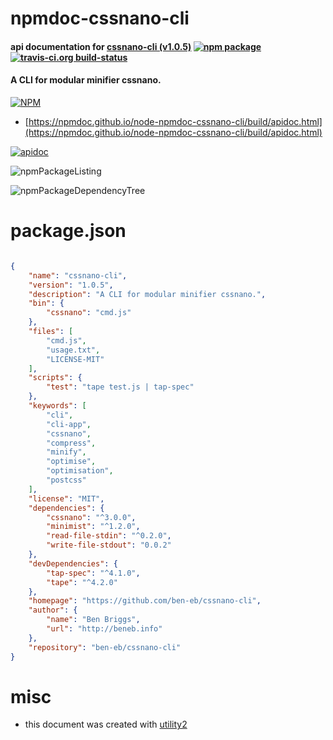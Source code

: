 # npmdoc-cssnano-cli

#### api documentation for  [cssnano-cli (v1.0.5)](https://github.com/ben-eb/cssnano-cli)  [![npm package](https://img.shields.io/npm/v/npmdoc-cssnano-cli.svg?style=flat-square)](https://www.npmjs.org/package/npmdoc-cssnano-cli) [![travis-ci.org build-status](https://api.travis-ci.org/npmdoc/node-npmdoc-cssnano-cli.svg)](https://travis-ci.org/npmdoc/node-npmdoc-cssnano-cli)

#### A CLI for modular minifier cssnano.

[![NPM](https://nodei.co/npm/cssnano-cli.png?downloads=true&downloadRank=true&stars=true)](https://www.npmjs.com/package/cssnano-cli)

- [https://npmdoc.github.io/node-npmdoc-cssnano-cli/build/apidoc.html](https://npmdoc.github.io/node-npmdoc-cssnano-cli/build/apidoc.html)

[![apidoc](https://npmdoc.github.io/node-npmdoc-cssnano-cli/build/screenCapture.buildCi.browser.%252Ftmp%252Fbuild%252Fapidoc.html.png)](https://npmdoc.github.io/node-npmdoc-cssnano-cli/build/apidoc.html)

![npmPackageListing](https://npmdoc.github.io/node-npmdoc-cssnano-cli/build/screenCapture.npmPackageListing.svg)

![npmPackageDependencyTree](https://npmdoc.github.io/node-npmdoc-cssnano-cli/build/screenCapture.npmPackageDependencyTree.svg)



# package.json

```json

{
    "name": "cssnano-cli",
    "version": "1.0.5",
    "description": "A CLI for modular minifier cssnano.",
    "bin": {
        "cssnano": "cmd.js"
    },
    "files": [
        "cmd.js",
        "usage.txt",
        "LICENSE-MIT"
    ],
    "scripts": {
        "test": "tape test.js | tap-spec"
    },
    "keywords": [
        "cli",
        "cli-app",
        "cssnano",
        "compress",
        "minify",
        "optimise",
        "optimisation",
        "postcss"
    ],
    "license": "MIT",
    "dependencies": {
        "cssnano": "^3.0.0",
        "minimist": "^1.2.0",
        "read-file-stdin": "^0.2.0",
        "write-file-stdout": "0.0.2"
    },
    "devDependencies": {
        "tap-spec": "^4.1.0",
        "tape": "^4.2.0"
    },
    "homepage": "https://github.com/ben-eb/cssnano-cli",
    "author": {
        "name": "Ben Briggs",
        "url": "http://beneb.info"
    },
    "repository": "ben-eb/cssnano-cli"
}
```



# misc
- this document was created with [utility2](https://github.com/kaizhu256/node-utility2)
